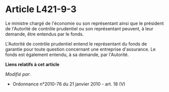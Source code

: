 # Article L421-9-3

Le ministre chargé de l'économie ou son représentant ainsi que le président de l'Autorité de contrôle prudentiel ou son
représentant peuvent, à leur demande, être entendus par le fonds.

L'Autorité de contrôle prudentiel entend le représentant du fonds de garantie pour toute question concernant une entreprise
d'assurance. Le fonds est également entendu, à sa demande, par l'Autorité.

**Liens relatifs à cet article**

_Modifié par_:

  - Ordonnance n°2010-76 du 21 janvier 2010 - art. 18 (V)
